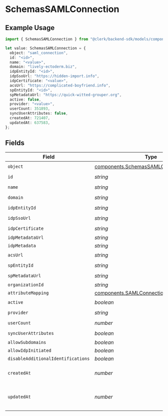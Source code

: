 # SchemasSAMLConnection

## Example Usage

```typescript
import { SchemasSAMLConnection } from "@clerk/backend-sdk/models/components";

let value: SchemasSAMLConnection = {
  object: "saml_connection",
  id: "<id>",
  name: "<value>",
  domain: "lively-ectoderm.biz",
  idpEntityId: "<id>",
  idpSsoUrl: "https://hidden-import.info",
  idpCertificate: "<value>",
  acsUrl: "https://complicated-boyfriend.info",
  spEntityId: "<id>",
  spMetadataUrl: "https://quick-witted-grouper.org",
  active: false,
  provider: "<value>",
  userCount: 351893,
  syncUserAttributes: false,
  createdAt: 721407,
  updatedAt: 637583,
};
```

## Fields

| Field                                                                                                  | Type                                                                                                   | Required                                                                                               | Description                                                                                            |
| ------------------------------------------------------------------------------------------------------ | ------------------------------------------------------------------------------------------------------ | ------------------------------------------------------------------------------------------------------ | ------------------------------------------------------------------------------------------------------ |
| `object`                                                                                               | [components.SchemasSAMLConnectionObject](../../models/components/schemassamlconnectionobject.md)       | :heavy_check_mark:                                                                                     | N/A                                                                                                    |
| `id`                                                                                                   | *string*                                                                                               | :heavy_check_mark:                                                                                     | N/A                                                                                                    |
| `name`                                                                                                 | *string*                                                                                               | :heavy_check_mark:                                                                                     | N/A                                                                                                    |
| `domain`                                                                                               | *string*                                                                                               | :heavy_check_mark:                                                                                     | N/A                                                                                                    |
| `idpEntityId`                                                                                          | *string*                                                                                               | :heavy_check_mark:                                                                                     | N/A                                                                                                    |
| `idpSsoUrl`                                                                                            | *string*                                                                                               | :heavy_check_mark:                                                                                     | N/A                                                                                                    |
| `idpCertificate`                                                                                       | *string*                                                                                               | :heavy_check_mark:                                                                                     | N/A                                                                                                    |
| `idpMetadataUrl`                                                                                       | *string*                                                                                               | :heavy_minus_sign:                                                                                     | N/A                                                                                                    |
| `idpMetadata`                                                                                          | *string*                                                                                               | :heavy_minus_sign:                                                                                     | N/A                                                                                                    |
| `acsUrl`                                                                                               | *string*                                                                                               | :heavy_check_mark:                                                                                     | N/A                                                                                                    |
| `spEntityId`                                                                                           | *string*                                                                                               | :heavy_check_mark:                                                                                     | N/A                                                                                                    |
| `spMetadataUrl`                                                                                        | *string*                                                                                               | :heavy_check_mark:                                                                                     | N/A                                                                                                    |
| `organizationId`                                                                                       | *string*                                                                                               | :heavy_minus_sign:                                                                                     | N/A                                                                                                    |
| `attributeMapping`                                                                                     | [components.SAMLConnectionAttributeMapping](../../models/components/samlconnectionattributemapping.md) | :heavy_minus_sign:                                                                                     | N/A                                                                                                    |
| `active`                                                                                               | *boolean*                                                                                              | :heavy_check_mark:                                                                                     | N/A                                                                                                    |
| `provider`                                                                                             | *string*                                                                                               | :heavy_check_mark:                                                                                     | N/A                                                                                                    |
| `userCount`                                                                                            | *number*                                                                                               | :heavy_check_mark:                                                                                     | N/A                                                                                                    |
| `syncUserAttributes`                                                                                   | *boolean*                                                                                              | :heavy_check_mark:                                                                                     | N/A                                                                                                    |
| `allowSubdomains`                                                                                      | *boolean*                                                                                              | :heavy_minus_sign:                                                                                     | N/A                                                                                                    |
| `allowIdpInitiated`                                                                                    | *boolean*                                                                                              | :heavy_minus_sign:                                                                                     | N/A                                                                                                    |
| `disableAdditionalIdentifications`                                                                     | *boolean*                                                                                              | :heavy_minus_sign:                                                                                     | N/A                                                                                                    |
| `createdAt`                                                                                            | *number*                                                                                               | :heavy_check_mark:                                                                                     | Unix timestamp of creation.<br/>                                                                       |
| `updatedAt`                                                                                            | *number*                                                                                               | :heavy_check_mark:                                                                                     | Unix timestamp of last update.<br/>                                                                    |